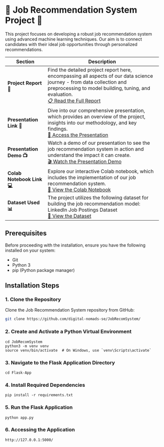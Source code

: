 # 🚀 Job Recommendation System Project 🚀

This project focuses on developing a robust job recommendation system using advanced machine learning techniques. Our aim is to connect candidates with their ideal job opportunities through personalized recommendations.

| Section                | Description |
| ---------------------- | ----------- |
| **Project Report 📄**  | Find the detailed project report here, encompassing all aspects of our data science journey - from data collection and preprocessing to model building, tuning, and evaluation.<br>[📋 Read the Full Report](https://github.com/digital-nomads-se/JobRecomSystem/blob/main/DM_REPORT.pdf) |
| **Presentation Link 🎥** | Dive into our comprehensive presentation, which provides an overview of the project, insights into our methodology, and key findings.<br>[🔗 Access the Presentation](https://www.slideshare.net/ChaitanyaGawande5/cmpe255-job-recommendation-systempptx) |
| **Presentation Demo 📺** | Watch a demo of our presentation to see the job recommendation system in action and understand the impact it can create.<br>[🎬 Watch the Presentation Demo](https://youtu.be/d_kcl4DVnwc) |
| **Colab Notebook Link 💻** | Explore our interactive Colab notebook, which includes the implementation of our job recommendation system.<br>[📔 View the Colab Notebook](https://colab.research.google.com/drive/1afXZjkpA57AQa00aNbjl4EdikhmMjcKb?usp=sharing) |
| **Dataset Used 📊** | The project utilizes the following dataset for building the job recommendation model: LinkedIn Job Postings Dataset<br>[📔 View the Dataset](https://www.kaggle.com/datasets/rajatraj0502/linkedin-job-2023) |


## Prerequisites
Before proceeding with the installation, ensure you have the following installed on your system:
- Git
- Python 3
- pip (Python package manager)

## Installation Steps

### 1. Clone the Repository
Clone the Job Recommendation System repository from GitHub:
```bash
git clone https://github.com/digital-nomads-se/JobRecomSystem/
```

### 2. Create and Activate a Python Virtual Environment
```
cd JobRecomSystem
python3 -m venv venv
source venv/bin/activate  # On Windows, use `venv\Scripts\activate`
```

### 3. Navigate to the Flask Application Directory
```
cd Flask-App
```

### 4. Install Required Dependencies
```
pip install -r requirements.txt
```

### 5. Run the Flask Application
```
python app.py
```

### 6. Accessing the Application
```
http://127.0.0.1:5000/
```
